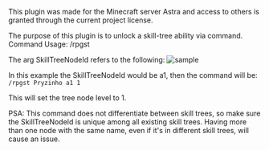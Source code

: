 This plugin was made for the Minecraft server Astra and access to others is granted through the current project license.

The purpose of this plugin is to unlock a skill-tree ability via command.
Command Usage: /rpgst <player> <skillTreeNodeId> <level>

The arg SkillTreeNodeId refers to the following:
![sample](https://github.com/Pryzinho/MMOCoreAstraAddon/assets/62448318/30f29048-4af5-4cb3-b272-8e5a26960dd6)

In this example the SkillTreeNodeId would be a1, then the command will be:
``/rpgst Pryzinho a1 1``

This will set the tree node level to 1.

PSA: This command does not differentiate between skill trees, so make sure the SkillTreeNodeId is unique among all existing skill trees. Having more than one node with the same name, even if it's in different skill trees, will cause an issue.
